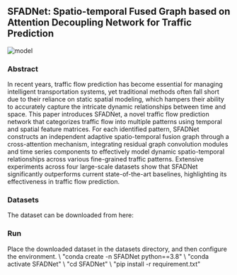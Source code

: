 ## SFADNet: Spatio-temporal Fused Graph based on Attention Decoupling Network for Traffic Prediction
![model](https://github.com/user-attachments/assets/4cb52d33-7ef6-47c2-8c17-5df6fa640899)
### Abstract
In recent years, traffic flow prediction has become essential for managing intelligent transportation systems, yet traditional methods often fall short due to their reliance on static spatial modeling, which hampers their ability to accurately capture the intricate dynamic relationships between time and space. This paper introduces SFADNet, a novel traffic flow prediction network that categorizes traffic flow into multiple patterns using temporal and spatial feature matrices. For each identified pattern, SFADNet constructs an independent adaptive spatio-temporal fusion graph through a cross-attention mechanism, integrating residual graph convolution modules and time series components to effectively model dynamic spatio-temporal relationships across various fine-grained traffic patterns. Extensive experiments across four large-scale datasets show that SFADNet significantly outperforms current state-of-the-art baselines, highlighting its effectiveness in traffic flow prediction.
### Datasets
The dataset can be downloaded from here: 
### Run
Place the downloaded dataset in the datasets directory, and then configure the environment. 
\\
"conda create -n SFADNet python==3.8"
\\
"conda activate SFADNet"
\\
"cd SFADNet"
\\
"pip install -r requirement.txt"
